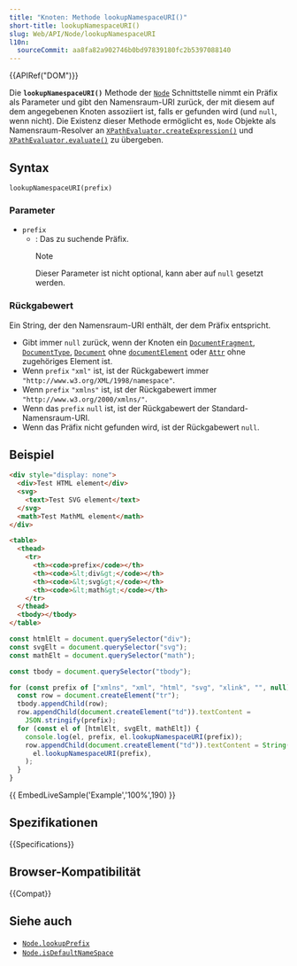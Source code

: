 ```yaml
---
title: "Knoten: Methode lookupNamespaceURI()"
short-title: lookupNamespaceURI()
slug: Web/API/Node/lookupNamespaceURI
l10n:
  sourceCommit: aa8fa82a902746b0bd97839180fc2b5397088140
---
```


{{APIRef("DOM")}}

Die **`lookupNamespaceURI()`** Methode der [`Node`](/de/docs/Web/API/Node) Schnittstelle nimmt ein Präfix als Parameter und gibt den Namensraum-URI zurück, der mit diesem auf dem angegebenen Knoten assoziiert ist, falls er gefunden wird (und `null`, wenn nicht). Die Existenz dieser Methode ermöglicht es, `Node` Objekte als Namensraum-Resolver an [`XPathEvaluator.createExpression()`](/de/docs/Web/API/XPathEvaluator/createExpression) und [`XPathEvaluator.evaluate()`](/de/docs/Web/API/XPathEvaluator/evaluate) zu übergeben.

## Syntax

```js-nolint
lookupNamespaceURI(prefix)
```

### Parameter

- `prefix`
  - : Das zu suchende Präfix.
    > [!NOTE]
    > Dieser Parameter ist nicht optional, kann aber auf `null` gesetzt werden.

### Rückgabewert

Ein String, der den Namensraum-URI enthält, der dem Präfix entspricht.

- Gibt immer `null` zurück, wenn der Knoten ein [`DocumentFragment`](/de/docs/Web/API/DocumentFragment), [`DocumentType`](/de/docs/Web/API/DocumentType), [`Document`](/de/docs/Web/API/Document) ohne [`documentElement`](/de/docs/Web/API/Document/documentElement) oder [`Attr`](/de/docs/Web/API/Attr) ohne zugehöriges Element ist.
- Wenn `prefix` `"xml"` ist, ist der Rückgabewert immer `"http://www.w3.org/XML/1998/namespace"`.
- Wenn `prefix` `"xmlns"` ist, ist der Rückgabewert immer `"http://www.w3.org/2000/xmlns/"`.
- Wenn das `prefix` `null` ist, ist der Rückgabewert der Standard-Namensraum-URI.
- Wenn das Präfix nicht gefunden wird, ist der Rückgabewert `null`.

## Beispiel

```html
<div style="display: none">
  <div>Test HTML element</div>
  <svg>
    <text>Test SVG element</text>
  </svg>
  <math>Test MathML element</math>
</div>

<table>
  <thead>
    <tr>
      <th><code>prefix</code></th>
      <th><code>&lt;div&gt;</code></th>
      <th><code>&lt;svg&gt;</code></th>
      <th><code>&lt;math&gt;</code></th>
    </tr>
  </thead>
  <tbody></tbody>
</table>
```

```js
const htmlElt = document.querySelector("div");
const svgElt = document.querySelector("svg");
const mathElt = document.querySelector("math");

const tbody = document.querySelector("tbody");

for (const prefix of ["xmlns", "xml", "html", "svg", "xlink", "", null]) {
  const row = document.createElement("tr");
  tbody.appendChild(row);
  row.appendChild(document.createElement("td")).textContent =
    JSON.stringify(prefix);
  for (const el of [htmlElt, svgElt, mathElt]) {
    console.log(el, prefix, el.lookupNamespaceURI(prefix));
    row.appendChild(document.createElement("td")).textContent = String(
      el.lookupNamespaceURI(prefix),
    );
  }
}
```

{{ EmbedLiveSample('Example','100%',190) }}

## Spezifikationen

{{Specifications}}

## Browser-Kompatibilität

{{Compat}}

## Siehe auch

- [`Node.lookupPrefix`](/de/docs/Web/API/Node/lookupPrefix)
- [`Node.isDefaultNameSpace`](/de/docs/Web/API/Node/isDefaultNamespace)
